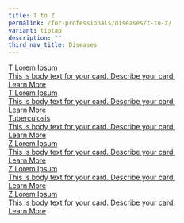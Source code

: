 ```yaml
---
title: T to Z
permalink: /for-professionals/diseases/t-to-z/
variant: tiptap
description: ""
third_nav_title: Diseases
---
```

<p></p>
<div class="isomer-card-grid"><a rel="noopener noreferrer nofollow" href="/page-under-construction/" class="isomer-card"><div class="isomer-card-body"><div class="isomer-card-title">T Lorem Ipsum</div><div class="isomer-card-description">This is body text for your card. Describe your card.</div><div class="isomer-card-link">Learn More</div></div></a>
<a rel="noopener noreferrer nofollow" href="/page-under-construction/" class="isomer-card">
<div class="isomer-card-body">
<div class="isomer-card-title">T Lorem Ipsum</div>
<div class="isomer-card-description">This is body text for your card. Describe your card.</div>
<div class="isomer-card-link">Learn More</div>
</div>
</a><a rel="noopener noreferrer nofollow" href="/for-professionals/diseases/t-to-z/tuberculosis/" class="isomer-card"><div class="isomer-card-body"><div class="isomer-card-title">Tuberculosis</div><div class="isomer-card-description">This is body text for your card. Describe your card.</div><div class="isomer-card-link">Learn More</div></div></a>
<a rel="noopener noreferrer nofollow" href="/page-under-construction/" class="isomer-card">
<div class="isomer-card-body">
<div class="isomer-card-title">Z Lorem Ipsum</div>
<div class="isomer-card-description">This is body text for your card. Describe your card.</div>
<div class="isomer-card-link">Learn More</div>
</div>
</a><a rel="noopener noreferrer nofollow" href="/page-under-construction/" class="isomer-card"><div class="isomer-card-body"><div class="isomer-card-title">Z Lorem Ipsum</div><div class="isomer-card-description">This is body text for your card. Describe your card.</div><div class="isomer-card-link">Learn More</div></div></a>
<a rel="noopener noreferrer nofollow" href="/page-under-construction/" class="isomer-card">
<div class="isomer-card-body">
<div class="isomer-card-title">Z Lorem Ipsum</div>
<div class="isomer-card-description">This is body text for your card. Describe your card.</div>
<div class="isomer-card-link">Learn More</div>
</div>
</a>
</div>
<p></p>